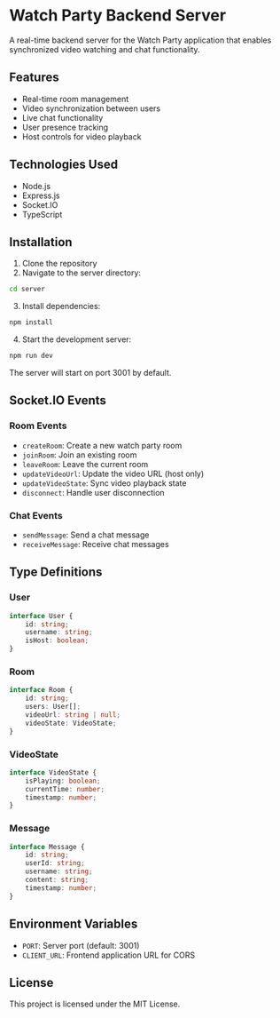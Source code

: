 # Watch Party Backend Server

A real-time backend server for the Watch Party application that enables synchronized video watching and chat functionality.

## Features

- Real-time room management
- Video synchronization between users
- Live chat functionality
- User presence tracking
- Host controls for video playback

## Technologies Used

- Node.js
- Express.js
- Socket.IO
- TypeScript

## Installation

1. Clone the repository
2. Navigate to the server directory:
```bash
cd server
```
3. Install dependencies:
```bash
npm install
```
4. Start the development server:
```bash
npm run dev
```

The server will start on port 3001 by default.

## Socket.IO Events

### Room Events
- `createRoom`: Create a new watch party room
- `joinRoom`: Join an existing room
- `leaveRoom`: Leave the current room
- `updateVideoUrl`: Update the video URL (host only)
- `updateVideoState`: Sync video playback state
- `disconnect`: Handle user disconnection

### Chat Events
- `sendMessage`: Send a chat message
- `receiveMessage`: Receive chat messages

## Type Definitions

### User
```typescript
interface User {
    id: string;
    username: string;
    isHost: boolean;
}
```

### Room
```typescript
interface Room {
    id: string;
    users: User[];
    videoUrl: string | null;
    videoState: VideoState;
}
```

### VideoState
```typescript
interface VideoState {
    isPlaying: boolean;
    currentTime: number;
    timestamp: number;
}
```

### Message
```typescript
interface Message {
    id: string;
    userId: string;
    username: string;
    content: string;
    timestamp: number;
}
```

## Environment Variables

- `PORT`: Server port (default: 3001)
- `CLIENT_URL`: Frontend application URL for CORS

## License

This project is licensed under the MIT License. 